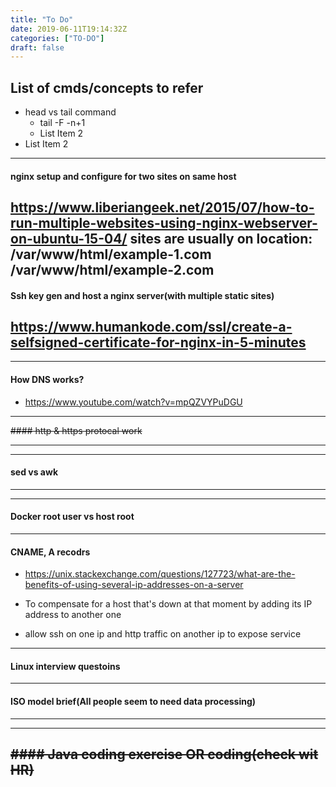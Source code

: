 ```yaml
---
title: "To Do"
date: 2019-06-11T19:14:32Z
categories: ["TO-DO"]
draft: false
---
```


## List of cmds/concepts to refer
* head vs tail command 
    * tail -F -n+1 
    * List Item 2
* List Item 2

---
#### nginx setup and configure for two sites on same host
https://www.liberiangeek.net/2015/07/how-to-run-multiple-websites-using-nginx-webserver-on-ubuntu-15-04/
sites are usually on location:
/var/www/html/example-1.com
/var/www/html/example-2.com
---

#### Ssh key gen and host a nginx server(with multiple static sites)
https://www.humankode.com/ssl/create-a-selfsigned-certificate-for-nginx-in-5-minutes
---

---
#### How DNS works?
* https://www.youtube.com/watch?v=mpQZVYPuDGU
---
~~####   http & https protocal work~~

---
---
#### sed vs awk 
---
---
#### Docker root user vs host root
---

#### CNAME, A recodrs

* https://unix.stackexchange.com/questions/127723/what-are-the-benefits-of-using-several-ip-addresses-on-a-server

* To compensate for a host that's down at that moment by adding its IP address to another one   
* allow ssh on one ip and http traffic on another ip to expose service
---

#### Linux interview questoins
---

####   ISO model brief(All people seem to need data processing)
---

<!--####  java memory model-->
<!--Classloader -> Runtime -> JVM Engine-->
<!--"Runtime data area" consisits: -->
<!--* PermGen OR Metaspace-->
<!--* S-->
---

~~#### Java coding exercise OR coding(check wit HR)~~
---


